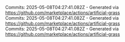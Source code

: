 Commits: 2025-05-08T04:27:41.082Z - Generated via https://github.com/marketplace/actions/artificial-grass
<br>
Commits: 2025-05-08T04:27:41.082Z - Generated via https://github.com/marketplace/actions/artificial-grass
<br>
Commits: 2025-05-08T04:27:41.082Z - Generated via https://github.com/marketplace/actions/artificial-grass
<br>
